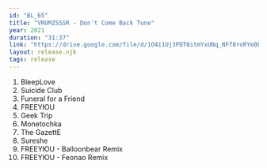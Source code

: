 ```yaml
---
id: "BL_65"
title: "VRUMZSSSR - Don't Come Back Tune"
year: 2021
duration: "31:37"
link: "https://drive.google.com/file/d/1O4i1Uj3PDT0itmYxUNq_NFf8roRYe0Lf/view?usp=sharing"
layout: release.njk
tags: release
---
```


01. BleepLove
02. Suicide Club
03. Funeral for a Friend
04. FREEYЮU
05. Geek Trip
06. Monetochka
07. The GazettE
08. Sureshe
09. FREEYЮU - Balloonbear Remix
10. FREEYЮU - Feonao Remix
